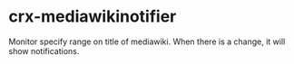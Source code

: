 # crx-mediawikinotifier
Monitor specify range on title of mediawiki.
When there is a change, it will show notifications.
